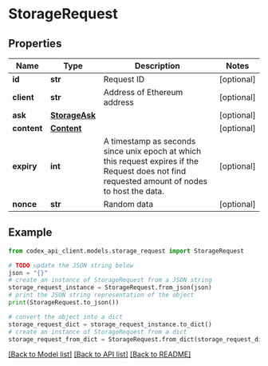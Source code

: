 # StorageRequest


## Properties

Name | Type | Description | Notes
------------ | ------------- | ------------- | -------------
**id** | **str** | Request ID | [optional] 
**client** | **str** | Address of Ethereum address | [optional] 
**ask** | [**StorageAsk**](StorageAsk.md) |  | [optional] 
**content** | [**Content**](Content.md) |  | [optional] 
**expiry** | **int** | A timestamp as seconds since unix epoch at which this request expires if the Request does not find requested amount of nodes to host the data. | [optional] 
**nonce** | **str** | Random data | [optional] 

## Example

```python
from codex_api_client.models.storage_request import StorageRequest

# TODO update the JSON string below
json = "{}"
# create an instance of StorageRequest from a JSON string
storage_request_instance = StorageRequest.from_json(json)
# print the JSON string representation of the object
print(StorageRequest.to_json())

# convert the object into a dict
storage_request_dict = storage_request_instance.to_dict()
# create an instance of StorageRequest from a dict
storage_request_from_dict = StorageRequest.from_dict(storage_request_dict)
```
[[Back to Model list]](../README.md#documentation-for-models) [[Back to API list]](../README.md#documentation-for-api-endpoints) [[Back to README]](../README.md)


